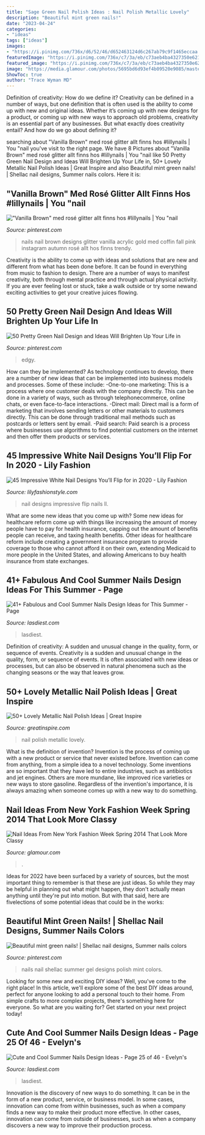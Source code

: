 ```yaml
---
title: "Sage Green Nail Polish Ideas : Nail Polish Metallic Lovely"
description: "Beautiful mint green nails!"
date: "2023-04-24"
categories:
- "ideas"
tags: ["ideas"]
images:
- "https://i.pinimg.com/736x/d6/52/46/d652463124d6c267ab79c9f1465eccaa.jpg"
featuredImage: "https://i.pinimg.com/736x/c7/3a/eb/c73aeb4ba4327350e621e196c3295075--shellac-nails-nails-polish.jpg"
featured_image: "https://i.pinimg.com/736x/c7/3a/eb/c73aeb4ba4327350e621e196c3295075--shellac-nails-nails-polish.jpg"
image: "https://media.glamour.com/photos/5695bd6d93ef4b09520e9085/master/pass/beauty-2013-09-06-jin-soon-tibi-striped-nails-main.jpg"
ShowToc: true
author: "Trace Wyman MD"
---
```



Definition of creativity: How do we define it?
Creativity can be defined in a number of ways, but one definition that is often used is the ability to come up with new and original ideas. Whether it’s coming up with new designs for a product, or coming up with new ways to approach old problems, creativity is an essential part of any businesses. But what exactly does creativity entail? And how do we go about defining it?

	

		
searching about &quot;Vanilla Brown&quot; med rosé glitter allt finns hos #lillynails | You &quot;nail you've visit to the right page. We have 8 Pictures about &quot;Vanilla Brown&quot; med rosé glitter allt finns hos #lillynails | You &quot;nail like 50 Pretty Green Nail Design and Ideas Will Brighten Up Your Life in, 50+ Lovely Metallic Nail Polish Ideas | Great Inspire and also Beautiful mint green nails! | Shellac nail designs, Summer nails colors. Here it is:
		
    
## &quot;Vanilla Brown&quot; Med Rosé Glitter Allt Finns Hos #lillynails | You &quot;nail

<img loading=lazy src="https://i.pinimg.com/736x/9b/79/d0/9b79d03b3136f76fa7f5eff469fc2cb4--vanilla-med.jpg?b=t" onerror="this.onerror=null;this.src='https://tse3.mm.bing.net/th?id=OIP.rQD8_eXREOKFjq-R9pZUAgHaHa&amp;pid=15.1';" alt="&quot;Vanilla Brown&quot; med rosé glitter allt finns hos #lillynails | You &quot;nail">

_Source: pinterest.com_

>nails nail brown designs glitter vanilla acrylic gold med coffin fall pink instagram autumn rosé allt hos finns trendy. 

	

Creativity is the ability to come up with ideas and solutions that are new and different from what has been done before. It can be found in everything from music to fashion to design. There are a number of ways to manifest creativity, both through mental practice and through actual physical activity. If you are ever feeling lost or stuck, take a walk outside or try some newand exciting activities to get your creative juices flowing.

    
## 50 Pretty Green Nail Design And Ideas Will Brighten Up Your Life In

<img loading=lazy src="https://i.pinimg.com/736x/d6/52/46/d652463124d6c267ab79c9f1465eccaa.jpg" onerror="this.onerror=null;this.src='https://tse2.mm.bing.net/th?id=OIP.ZlQjAK-jGHaINjLKDe0OtAHaJ3&amp;pid=15.1';" alt="50 Pretty Green Nail Design and Ideas Will Brighten Up Your Life in">

_Source: pinterest.com_

>edgy. 

	

How can they be implemented?
As technology continues to develop, there are a number of new ideas that can be implemented into business models and processes. Some of these include: 
-One-to-one marketing: This is a process where one customer deals with the company directly. This can be done in a variety of ways, such as through telephonecommerce, online chats, or even face-to-face interactions. 
-Direct mail: Direct mail is a form of marketing that involves sending letters or other materials to customers directly. This can be done through traditional mail methods such as postcards or letters sent by email. 
-Paid search: Paid search is a process where businesses use algorithms to find potential customers on the internet and then offer them products or services.

    
## 45 Impressive White Nail Designs You’ll Flip For In 2020 - Lily Fashion

<img loading=lazy src="https://lilyfashionstyle.com/wp-content/uploads/2020/02/28-15.jpg" onerror="this.onerror=null;this.src='https://tse1.mm.bing.net/th?id=OIP.2YiCK6_yyhCxHDGCNwUZRwHaKv&amp;pid=15.1';" alt="45 Impressive White Nail Designs You’ll Flip for in 2020 - Lily Fashion">

_Source: lilyfashionstyle.com_

>nail designs impressive flip nails ll. 

	

What are some new ideas that you come up with?
Some new ideas for healthcare reform come up with things like increasing the amount of money people have to pay for health insurance, capping out the amount of benefits people can receive, and taxing health benefits. Other ideas for healthcare reform include creating a government insurance program to provide coverage to those who cannot afford it on their own, extending Medicaid to more people in the United States, and allowing Americans to buy health insurance from state exchanges.

    
## 41+ Fabulous And Cool Summer Nails Design Ideas For This Summer - Page

<img loading=lazy src="https://www.lasdiest.com/wp-content/uploads/2019/04/rounge_nail_hidea_55921998_379819079279880_9176943939730836622_n-e1556016588691.jpg" onerror="this.onerror=null;this.src='https://tse2.mm.bing.net/th?id=OIP.BaYtVPQmpF9iDB5mT72muQHaLo&amp;pid=15.1';" alt="41+ Fabulous and Cool Summer Nails Design Ideas for This Summer - Page">

_Source: lasdiest.com_

>lasdiest. 

	

Definition of creativity: A sudden and unusual change in the quality, form, or sequence of events.
Creativity is a sudden and unusual change in the quality, form, or sequence of events. It is often associated with new ideas or processes, but can also be observed in natural phenomena such as the changing seasons or the way that leaves grow.

    
## 50+ Lovely Metallic Nail Polish Ideas | Great Inspire

<img loading=lazy src="http://greatinspire.com/wp-content/uploads/2015/08/Lovely-Metallic-Nail-Polish-Ideas-45.jpg" onerror="this.onerror=null;this.src='https://tse4.mm.bing.net/th?id=OIP.qxX1O97Yt-LnExQwCRsyewHaLH&amp;pid=15.1';" alt="50+ Lovely Metallic Nail Polish Ideas | Great Inspire">

_Source: greatinspire.com_

>nail polish metallic lovely. 

	

What is the definition of invention?
Invention is the process of coming up with a new product or service that never existed before. Invention can come from anything, from a simple idea to a novel technology. Some inventions are so important that they have led to entire industries, such as antibiotics and jet engines. Others are more mundane, like improved rice varieties or new ways to store gasoline. Regardless of the invention's importance, it is always amazing when someone comes up with a new way to do something.

    
## Nail Ideas From New York Fashion Week Spring 2014 That Look More Classy

<img loading=lazy src="https://media.glamour.com/photos/5695bd6d93ef4b09520e9085/master/pass/beauty-2013-09-06-jin-soon-tibi-striped-nails-main.jpg" onerror="this.onerror=null;this.src='https://tse1.mm.bing.net/th?id=OIP.fSYZw5OIQpCL3jaYqrTnEgHaK1&amp;pid=15.1';" alt="Nail Ideas From New York Fashion Week Spring 2014 That Look More Classy">

_Source: glamour.com_

>. 

	

Ideas for 2022 have been surfaced by a variety of sources, but the most important thing to remember is that these are just ideas. So while they may be helpful in planning out what might happen, they don't actually mean anything until they're put into motion. But with that said, here are fivelections of some potential ideas that could be in the works: 

    
## Beautiful Mint Green Nails! | Shellac Nail Designs, Summer Nails Colors

<img loading=lazy src="https://i.pinimg.com/736x/c7/3a/eb/c73aeb4ba4327350e621e196c3295075--shellac-nails-nails-polish.jpg" onerror="this.onerror=null;this.src='https://tse3.mm.bing.net/th?id=OIP.4f9yDbx0DPBUPl421mcFywHaJ4&amp;pid=15.1';" alt="Beautiful mint green nails! | Shellac nail designs, Summer nails colors">

_Source: pinterest.com_

>nails nail shellac summer gel designs polish mint colors. 

	

Looking for some new and exciting DIY ideas? Well, you've come to the right place! In this article, we'll explore some of the best DIY ideas around, perfect for anyone looking to add a personal touch to their home. From simple crafts to more complex projects, there's something here for everyone. So what are you waiting for? Get started on your next project today!

    
## Cute And Cool Summer Nails Design Ideas - Page 25 Of 46 - Evelyn&#039;s

<img loading=lazy src="https://www.lasdiest.com/wp-content/uploads/2020/03/davidhandcrafted_54731702_275608376659025_3450674410332679379_n.jpg" onerror="this.onerror=null;this.src='https://tse2.mm.bing.net/th?id=OIP.s0ZYOlft1iYVqW55lI8kYQHaMz&amp;pid=15.1';" alt="Cute and Cool Summer Nails Design Ideas - Page 25 of 46 - Evelyn&#039;s">

_Source: lasdiest.com_

>lasdiest. 

	

Innovation is the discovery of new ways to do something. It can be in the form of a new product, service, or business model. In some cases, innovation can come from within businesses, such as when a company finds a new way to make their product more effective. In other cases, innovation can come from outside of businesses, such as when a company discovers a new way to improve their production process.

